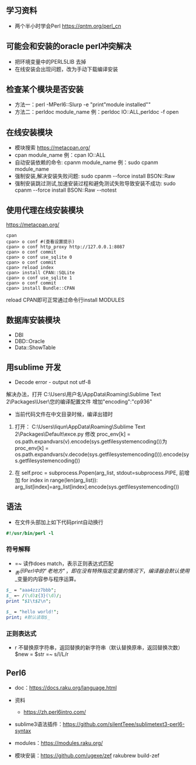 ## 学习资料
- 两个半小时学会Perl https://qntm.org/perl_cn

## 可能会和安装的oracle perl冲突解决
- 把环境变量中的PERL5LIB 去掉
- 在线安装会出现问题，改为手动下载编译安装

## 检查某个模块是否安装
- 方法一：perl -MPerl6::Slurp -e "print\"module installed\""
- 方法二：perldoc module_name 例：perldoc IO::ALL,perldoc -f open

## 在线安装模块
- 模块搜索 https://metacpan.org/
- cpan module_name 例：cpan IO::ALL
- 自动安装依赖的命令: cpanm module_name 例：sudo cpanm module_name
- 强制安装,解决安装失败问题: sudo cpanm --force install BSON::Raw
- 强制安装跳过测试,加速安装过程和避免测试失败导致安装不成功: sudo cpanm --force install BSON::Raw --notest   

## 使用代理在线安装模块
https://metacpan.org/

```shell
cpan
cpan> o conf #(查看设置提示)
cpan> o conf http_proxy http://127.0.0.1:8087
cpan> o conf commit
cpan> o conf use_sqlite 0
cpan> o conf commit
cpan> reload index
cpan> install CPAN::SQLite
cpan> o conf use_sqlite 1
cpan> o conf commit
cpan> install Bundle::CPAN
```

reload CPAN即可正常通过命令行install MODULES

## 数据库安装模块
- DBI
- DBD::Oracle
- Data::ShowTable

## 用sublime 开发
- Decode error - output not utf-8

解决办法，打开
C:\Users\用户名\AppData\Roaming\Sublime Text 2\Packages\User\您的编译配置文件 
增加"encoding":"cp936" 

- 当前代码文件在中文目录时候，编译出错时

1. 打开： C:\Users\liqun\AppData\Roaming\Sublime Text 2\Packages\Default\exce.py
修改 proc_env[k] = os.path.expandvars(v).encode(sys.getfilesystemencoding())为  proc_env[k] = os.path.expandvars(v.decode(sys.getfilesystemencoding())).encode(sys.getfilesystemencoding()) 

2. 在 self.proc = subprocess.Popen(arg_list, stdout=subprocess.PIPE, 
   前增加 
   for index in range(len(arg_list)):  
    arg_list[index]=arg_list[index].encode(sys.getfilesystemencoding()) 


## 语法
- 在文件头部加上如下代码print自动换行

```perl
#!/usr/bin/perl -l

```
### 符号解释
- =~  读作does match，表示正则表达式匹配
- $_ 表示Perl中的“老地方”，即在没有特殊指定变量的情况下，编译器会默认使用$_变量的内容参与程序运算。
```perl
$_ = "aaa4zzz7bbb";
$_ =~ /(\d)z{3}(\d)/;
print "$1\t$2\n";

$_ = "hello world!";
print; #默认读取$_

```
### 正则表达式
- r 不替换原字符串，返回替换的新字符串（默认替换原串，返回替换次数） $new = $str =~ s/l/L/r

## Perl6
- doc：https://docs.raku.org/language.html
- 资料
	- https://zh.perl6intro.com/
	
- sublime3语法插件：https://github.com/silentTeee/sublimetext3-perl6-syntax
- modules：https://modules.raku.org/
- 模块安装：https://github.com/ugexe/zef rakubrew build-zef
